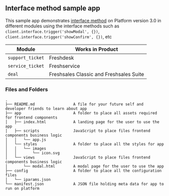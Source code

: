 ## Interface method sample app

This sample app demonstrates [interface method](https://developers.freshworks.com/docs/app-sdk/v3.0/support_ticket/front-end-apps/interface-methods/) on Platform version 3.0 in different modules using the interface methods such as `client.interface.trigger('showModal', {})`, `client.interface.trigger('showConfirm', {})`, etc

| Module | Works in Product |
| ----- | ------- |
| `support_ticket` | Freshdesk |
| `service_ticket` | Freshservice |
| `deal` | Freshsales Classic and Freshsales Suite |

### Files and Folders
    .
    ├── README.md                 A file for your future self and developer friends to learn about app
    ├── app                       A folder to place all assets required for frontend components
    │   ├── index.html            A landing page for the user to use the app
    │   ├── scripts               JavaScript to place files frontend components business logic
    │   │   └── app.js
    │   └── styles                A folder to place all the styles for app
    │   │   └── images
    │   │       └── icon.svg
    │   └── views                 JavaScript to place files frontend components business logic
    │       └── modal.html        A modal page for the user to use the app
    ├── config                    A folder to place all the configuration files
    │   └── iparams.json
    └── manifest.json             A JSON file holding meta data for app to run on platform